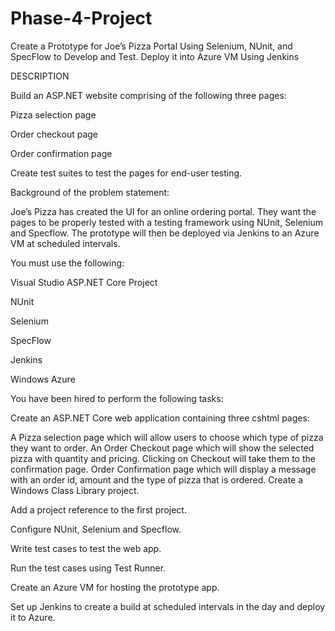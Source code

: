 # Phase-4-Project

Create a Prototype for Joe’s Pizza Portal Using Selenium, NUnit, and SpecFlow to Develop and Test. Deploy it into Azure VM Using Jenkins

DESCRIPTION

Build an ASP.NET website comprising of the following three pages:

Pizza selection page 

Order checkout page

Order confirmation page 

Create test suites to test the pages for end-user testing. 

Background of the problem statement:

Joe’s Pizza has created the UI for an online ordering portal. They want the pages to be properly tested with a testing framework using NUnit, Selenium and Specflow. The prototype will then be deployed via Jenkins to an Azure VM at scheduled intervals.

You must use the following:

Visual Studio ASP.NET Core Project

NUnit 

Selenium

SpecFlow

Jenkins

Windows Azure

You have been hired to perform the following tasks:

Create an ASP.NET Core web application containing three cshtml pages:

A Pizza selection page which will allow users to choose which type of pizza they want to order.
An Order Checkout page which will show the selected pizza with quantity and pricing. Clicking on Checkout will take them to the confirmation page.
Order Confirmation page which will display a message with an order id, amount and the type of pizza that is ordered.
Create a Windows Class Library project.

Add a project reference to the first project.

Configure NUnit, Selenium and Specflow.

Write test cases to test the web app.

Run the test cases using Test Runner.

Create an Azure VM for hosting the prototype app.

Set up Jenkins to create a build at scheduled intervals in the day and deploy it to Azure.
